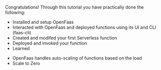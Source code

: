 Congratulations! Through this tutorial you have practically done the following: 
* Installed and setup OpenFaas
* Interacted with OpenFaas and deployed functions using its UI and CLI (faas-cli)
* Created and modifed your first Serverless function
* Deployed and invoked your function
* Learned
- OpenFaas handles auto-scaling of functions based on the load
- Scale to Zero 